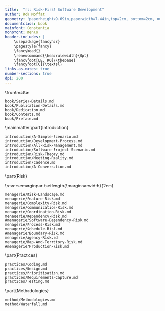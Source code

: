 ```yaml
---
title:  "r1: Risk-First Software Development"
author: Rob Moffat
geometry: "paperheight=9.69in,paperwidth=7.44in,top=2cm, bottom=2cm, outer=2cm, inner=3.5cm, headsep=14pt"
documentclass: book
mainfont: Constantia 
monofont: Menlo
header-includes: |
    \usepackage{fancyhdr}
    \pagestyle{fancy}
    \fancyhead{}
    \renewcommand{\headrulewidth}{0pt}
    \fancyfoot[LE, RO]{\thepage}
    \fancyfoot[C]{\textsl}
links-as-notes: true
number-sections: true
dpi: 200
---
```


\frontmatter

```include
book/Series-Details.md
book/Publication-Details.md
book/Dedication.md
book/Contents.md
book/Preface.md
```

\mainmatter
\part{Introduction}

```include
introduction/A-Simple-Scenario.md
introduction/Development-Process.md
introduction/All-Risk-Management.md
introduction/Software-Project-Scenario.md
introduction/Risk-Theory.md
introduction/Meeting-Reality.md
introduction/Cadence.md
introduction/A-Conversation.md
```

\part{Risk}

\reversemarginpar
\setlength{\marginparwidth}{2cm}

```include
menagerie/Risk-Landscape.md
menagerie/Feature-Risk.md
menagerie/Complexity-Risk.md
menagerie/Communication-Risk.md
menagerie/Coordination-Risk.md
menagerie/Dependency-Risk.md
#menagerie/Software-Dependency-Risk.md
menagerie/Process-Risk.md
menagerie/Schedule-Risk.md
#menagerie/Boundary-Risk.md
menagerie/Agency-Risk.md 
menagerie/Map-And-Territory-Risk.md
#menagerie/Production-Risk.md
```

\part{Practices}

```include
practices/Coding.md
practices/Design.md
practices/Prioritisation.md
practices/Requirements-Capture.md
practices/Testing.md
```

\part{Methodologies}

```include
method/Methodologies.md
method/Waterfall.md
```


